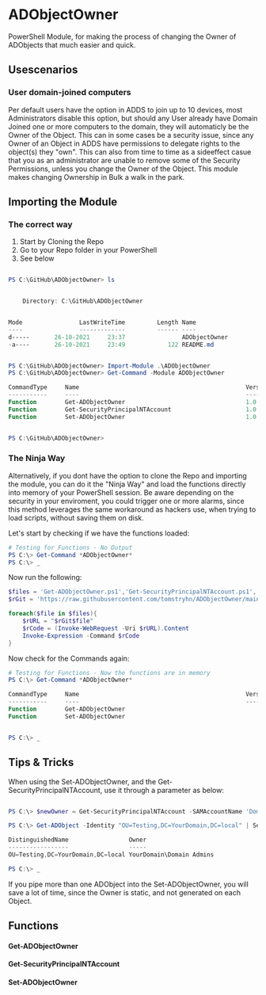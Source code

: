 # ADObjectOwner

PowerShell Module, for making the process of changing the Owner of ADObjects that much easier and quick.

## Usescenarios

### User domain-joined computers

Per default users have the option in ADDS to join up to 10 devices, most Administrators disable this option, but should any User already have Domain Joined one or more computers to the domain, they will automaticly be the Owner of the Object. This can in some cases be a security issue, since any Owner of an Object in ADDS have permissions to delegate rights to the object(s) they "own". This can also from time to time as a sideeffect casue that you as an administrator are unable to remove some of the Security Permissions, unless you change the Owner of the Object. This module makes changing Ownership in Bulk a walk in the park.

## Importing the Module

### The correct way

1. Start by Cloning the Repo
2. Go to your Repo folder in your PowerShell
4. See below

```PowerShell

PS C:\GitHub\ADObjectOwner> ls


    Directory: C:\GitHub\ADObjectOwner


Mode                LastWriteTime         Length Name
----                -------------         ------ ----
d-----       26-10-2021     23:37                ADObjectOwner
-a----       26-10-2021     23:49            122 README.md


PS C:\GitHub\ADObjectOwner> Import-Module .\ADObjectOwner
PS C:\GitHub\ADObjectOwner> Get-Command -Module ADObjectOwner

CommandType     Name                                               Version    Source
-----------     ----                                               -------    ------
Function        Get-ADObjectOwner                                  1.0.0.2... ADObjectOwner
Function        Get-SecurityPrincipalNTAccount                     1.0.0.2... ADObjectOwner
Function        Set-ADObjectOwner                                  1.0.0.2... ADObjectOwner


PS C:\GitHub\ADObjectOwner>

```

### The Ninja Way

Alternatively, if you dont have the option to clone the Repo and importing the module, you can do it the "Ninja Way" and load the functions directly into memory of your PowerShell session. Be aware depending on the security in your enviroment, you could trigger one or more alarms, since this method leverages the same workaround as hackers use, when trying to load scripts, without saving them on disk.

Let's start by checking if we have the functions loaded:

```PowerShell
# Testing for Functions - No Output
PS C:\> Get-Command *ADObjectOwner*
PS C:\> _
```

Now run the following:

```PowerShell
$files = 'Get-ADObjectOwner.ps1','Get-SecurityPrincipalNTAccount.ps1','Set-ADObjectOwner.ps1'
$rGit = 'https://raw.githubusercontent.com/tomstryhn/ADObjectOwner/main/ADObjectOwner/ps1/'

foreach($file in $files){
    $rURL = "$rGit$file"
    $rCode = (Invoke-WebRequest -Uri $rURL).Content
    Invoke-Expression -Command $rCode
}
```

Now check for the Commands again:

```PowerShell
# Testing for Functions - Now the functions are in memory
PS C:\> Get-Command *ADObjectOwner*

CommandType     Name                                               Version    Source
-----------     ----                                               -------    ------
Function        Get-ADObjectOwner
Function        Set-ADObjectOwner


PS C:\> _
```

## Tips & Tricks

When using the Set-ADObjectOwner, and the Get-SecurityPrincipalNTAccount, use it through a parameter as below:

```PowerShell

PS C:\> $newOwner = Get-SecurityPrincipalNTAccount -SAMAccountName 'Domain Admins'

PS C:\> Get-ADObject -Identity "OU=Testing,DC=YourDomain,DC=local" | Set-ADObjectOwner -Owner $newOwner

DistinguishedName                 Owner
-----------------                 -----
OU=Testing,DC=YourDomain,DC=local YourDomain\Domain Admins

PS C:\> _

```

If you pipe more than one ADObject into the Set-ADObjectOwner, you will save a lot of time, since the Owner is static, and not generated on each Object.

## Functions

#### Get-ADObjectOwner

#### Get-SecurityPrincipalNTAccount

#### Set-ADObjectOwner
